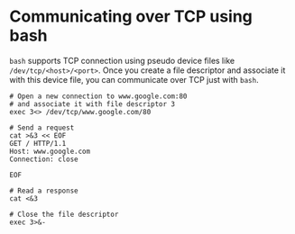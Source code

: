 # Communicating over TCP using bash

`bash` supports TCP connection using pseudo device files like `/dev/tcp/<host>/<port>`. Once you create a file descriptor and associate it with this device file, you can communicate over TCP just with `bash`.

    # Open a new connection to www.google.com:80
    # and associate it with file descriptor 3
    exec 3<> /dev/tcp/www.google.com/80

    # Send a request
    cat >&3 << EOF
    GET / HTTP/1.1
    Host: www.google.com
    Connection: close

    EOF

    # Read a response
    cat <&3

    # Close the file descriptor
    exec 3>&-
